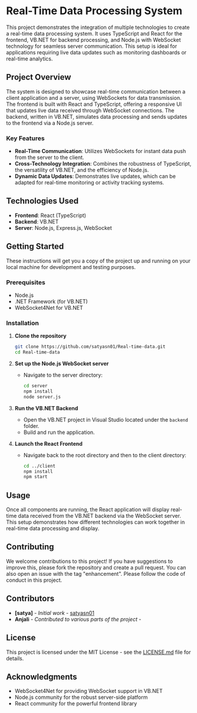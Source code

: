 # Real-Time Data Processing System

This project demonstrates the integration of multiple technologies to create a real-time data processing system. It uses TypeScript and React for the frontend, VB.NET for backend processing, and Node.js with WebSocket technology for seamless server communication. This setup is ideal for applications requiring live data updates such as monitoring dashboards or real-time analytics.

## Project Overview

The system is designed to showcase real-time communication between a client application and a server, using WebSockets for data transmission. The frontend is built with React and TypeScript, offering a responsive UI that updates live data received through WebSocket connections. The backend, written in VB.NET, simulates data processing and sends updates to the frontend via a Node.js server.

### Key Features

- **Real-Time Communication**: Utilizes WebSockets for instant data push from the server to the client.
- **Cross-Technology Integration**: Combines the robustness of TypeScript, the versatility of VB.NET, and the efficiency of Node.js.
- **Dynamic Data Updates**: Demonstrates live updates, which can be adapted for real-time monitoring or activity tracking systems.

## Technologies Used

- **Frontend**: React (TypeScript)
- **Backend**: VB.NET
- **Server**: Node.js, Express.js, WebSocket

## Getting Started

These instructions will get you a copy of the project up and running on your local machine for development and testing purposes.

### Prerequisites

- Node.js
- .NET Framework (for VB.NET)
- WebSocket4Net for VB.NET

### Installation

1. **Clone the repository**
   ```bash
   git clone https://github.com/satyasn01/Real-time-data.git
   cd Real-time-data
   ```

2. **Set up the Node.js WebSocket server**
   - Navigate to the server directory:
     ```bash
     cd server
     npm install
     node server.js
     ```

3. **Run the VB.NET Backend**
   - Open the VB.NET project in Visual Studio located under the `backend` folder.
   - Build and run the application.

4. **Launch the React Frontend**
   - Navigate back to the root directory and then to the client directory:
     ```bash
     cd ../client
     npm install
     npm start
     ```

## Usage

Once all components are running, the React application will display real-time data received from the VB.NET backend via the WebSocket server. This setup demonstrates how different technologies can work together in real-time data processing and display.

## Contributing

We welcome contributions to this project! If you have suggestions to improve this, please fork the repository and create a pull request. You can also open an issue with the tag "enhancement". Please follow the code of conduct in this project.

## Contributors

- **[satya]** - *Initial work* - [satyasn01](https://github.com/satyasn01)
- **Anjali** - *Contributed to various parts of the project* -

## License

This project is licensed under the MIT License - see the [LICENSE.md](LICENSE.txt) file for details.

## Acknowledgments

- WebSocket4Net for providing WebSocket support in VB.NET
- Node.js community for the robust server-side platform
- React community for the powerful frontend library
